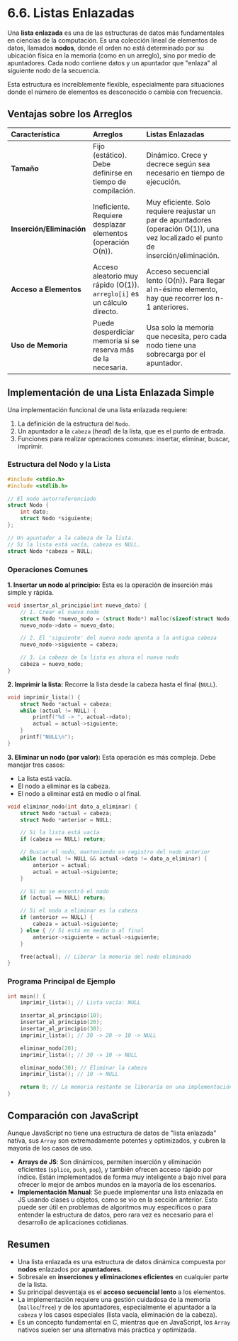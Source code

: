 # 6.6. Listas Enlazadas

Una **lista enlazada** es una de las estructuras de datos más fundamentales en ciencias de la computación. Es una colección lineal de elementos de datos, llamados **nodos**, donde el orden no está determinado por su ubicación física en la memoria (como en un arreglo), sino por medio de apuntadores. Cada nodo contiene datos y un apuntador que "enlaza" al siguiente nodo de la secuencia.

Esta estructura es increíblemente flexible, especialmente para situaciones donde el número de elementos es desconocido o cambia con frecuencia.

## Ventajas sobre los Arreglos

| Característica            | Arreglos                                                                | Listas Enlazadas                                                                                                                     |
| :------------------------ | :---------------------------------------------------------------------- | :----------------------------------------------------------------------------------------------------------------------------------- |
| **Tamaño**                | Fijo (estático). Debe definirse en tiempo de compilación.               | Dinámico. Crece y decrece según sea necesario en tiempo de ejecución.                                                                |
| **Inserción/Eliminación** | Ineficiente. Requiere desplazar elementos (operación O(n)).             | Muy eficiente. Solo requiere reajustar un par de apuntadores (operación O(1)), una vez localizado el punto de inserción/eliminación. |
| **Acceso a Elementos**    | Acceso aleatorio muy rápido (O(1)). `arreglo[i]` es un cálculo directo. | Acceso secuencial lento (O(n)). Para llegar al n-ésimo elemento, hay que recorrer los n-1 anteriores.                                |
| **Uso de Memoria**        | Puede desperdiciar memoria si se reserva más de la necesaria.           | Usa solo la memoria que necesita, pero cada nodo tiene una sobrecarga por el apuntador.                                              |

## Implementación de una Lista Enlazada Simple

Una implementación funcional de una lista enlazada requiere:

1.  La definición de la estructura del `Nodo`.
2.  Un apuntador a la `cabeza` (_head_) de la lista, que es el punto de entrada.
3.  Funciones para realizar operaciones comunes: insertar, eliminar, buscar, imprimir.

### Estructura del Nodo y la Lista

```c
#include <stdio.h>
#include <stdlib.h>

// El nodo autorreferenciado
struct Nodo {
    int dato;
    struct Nodo *siguiente;
};

// Un apuntador a la cabeza de la lista.
// Si la lista está vacía, cabeza es NULL.
struct Nodo *cabeza = NULL;
```

### Operaciones Comunes

**1. Insertar un nodo al principio:**
Esta es la operación de inserción más simple y rápida.

```c
void insertar_al_principio(int nuevo_dato) {
    // 1. Crear el nuevo nodo
    struct Nodo *nuevo_nodo = (struct Nodo*) malloc(sizeof(struct Nodo));
    nuevo_nodo->dato = nuevo_dato;

    // 2. El 'siguiente' del nuevo nodo apunta a la antigua cabeza
    nuevo_nodo->siguiente = cabeza;

    // 3. La cabeza de la lista es ahora el nuevo nodo
    cabeza = nuevo_nodo;
}
```

**2. Imprimir la lista:**
Recorre la lista desde la cabeza hasta el final (`NULL`).

```c
void imprimir_lista() {
    struct Nodo *actual = cabeza;
    while (actual != NULL) {
        printf("%d -> ", actual->dato);
        actual = actual->siguiente;
    }
    printf("NULL\n");
}
```

**3. Eliminar un nodo (por valor):**
Esta operación es más compleja. Debe manejar tres casos:

- La lista está vacía.
- El nodo a eliminar es la cabeza.
- El nodo a eliminar está en medio o al final.

```c
void eliminar_nodo(int dato_a_eliminar) {
    struct Nodo *actual = cabeza;
    struct Nodo *anterior = NULL;

    // Si la lista está vacía
    if (cabeza == NULL) return;

    // Buscar el nodo, manteniendo un registro del nodo anterior
    while (actual != NULL && actual->dato != dato_a_eliminar) {
        anterior = actual;
        actual = actual->siguiente;
    }

    // Si no se encontró el nodo
    if (actual == NULL) return;

    // Si el nodo a eliminar es la cabeza
    if (anterior == NULL) {
        cabeza = actual->siguiente;
    } else { // Si está en medio o al final
        anterior->siguiente = actual->siguiente;
    }

    free(actual); // Liberar la memoria del nodo eliminado
}
```

### Programa Principal de Ejemplo

```c
int main() {
    imprimir_lista(); // Lista vacía: NULL

    insertar_al_principio(10);
    insertar_al_principio(20);
    insertar_al_principio(30);
    imprimir_lista(); // 30 -> 20 -> 10 -> NULL

    eliminar_nodo(20);
    imprimir_lista(); // 30 -> 10 -> NULL

    eliminar_nodo(30); // Eliminar la cabeza
    imprimir_lista(); // 10 -> NULL

    return 0; // La memoria restante se liberaría en una implementación completa.
}
```

## Comparación con JavaScript

Aunque JavaScript no tiene una estructura de datos de "lista enlazada" nativa, sus `Array` son extremadamente potentes y optimizados, y cubren la mayoría de los casos de uso.

- **Arrays de JS**: Son dinámicos, permiten inserción y eliminación eficientes (`splice`, `push`, `pop`), y también ofrecen acceso rápido por índice. Están implementados de forma muy inteligente a bajo nivel para ofrecer lo mejor de ambos mundos en la mayoría de los escenarios.
- **Implementación Manual**: Se puede implementar una lista enlazada en JS usando clases u objetos, como se vio en la sección anterior. Esto puede ser útil en problemas de algoritmos muy específicos o para entender la estructura de datos, pero rara vez es necesario para el desarrollo de aplicaciones cotidianas.

## Resumen

- Una lista enlazada es una estructura de datos dinámica compuesta por **nodos** enlazados por **apuntadores**.
- Sobresale en **inserciones y eliminaciones eficientes** en cualquier parte de la lista.
- Su principal desventaja es el **acceso secuencial lento** a los elementos.
- La implementación requiere una gestión cuidadosa de la memoria (`malloc`/`free`) y de los apuntadores, especialmente el apuntador a la `cabeza` y los casos especiales (lista vacía, eliminación de la cabeza).
- Es un concepto fundamental en C, mientras que en JavaScript, los `Array` nativos suelen ser una alternativa más práctica y optimizada.

